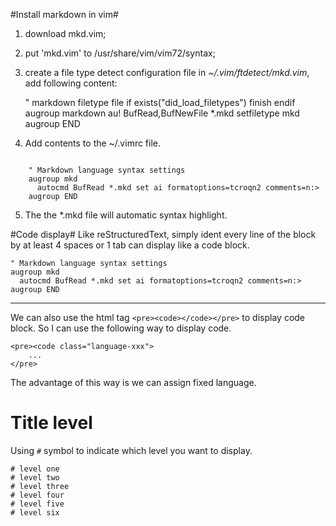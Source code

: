 
#Install markdown in vim#

1. download mkd.vim;
2. put 'mkd.vim' to /usr/share/vim/vim72/syntax;
3. create a file type detect configuration file in *~/.vim/ftdetect/mkd.vim*, add following content:

	" markdown filetype file
	if exists("did_load_filetypes")
	  finish
	endif
	augroup markdown
	  au! BufRead,BufNewFile *.mkd setfiletype mkd
	augroup END

4. Add contents to the ~/.vimrc file.

<pre><code class="language-vim">
    " Markdown language syntax settings
    augroup mkd
      autocmd BufRead *.mkd set ai formatoptions=tcroqn2 comments=n:>
    augroup END
</code></pre>

5. The the \*.mkd file will automatic syntax highlight.

#Code display#
Like reStructuredText, simply ident every line of the block by at least 4 spaces or 1 tab can display 
like a code block. 

	" Markdown language syntax settings
	augroup mkd
	  autocmd BufRead *.mkd set ai formatoptions=tcroqn2 comments=n:>
	augroup END

------------------
We can also use the html tag `<pre><code></code></pre>` to display code block. So I can use the following 
way to display code.

	<pre><code class="language-xxx">
		...
	</pre>

The advantage of this way is we can assign fixed language.

# Title level #
Using `#` symbol to indicate which level you want to display.

    # level one
    # level two
    # level three
    # level four
    # level five
    # level six
    